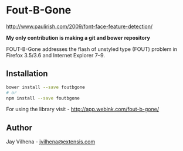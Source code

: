 Fout-B-Gone
=========


http://www.paulirish.com/2009/font-face-feature-detection/

**My only contribution is making a git and bower repository**

FOUT-B-Gone addresses the flash of unstyled type (FOUT) problem in Firefox 3.5/3.6 and Internet Explorer 7–9.


Installation
--------------

```bash
bower install --save foutbgone
# or
npm install --save foutbgone
```

For using the library visit - http://app.webink.com/fout-b-gone/

Author 
----
Jay Vilhena - [jvilhena@extensis.com][author email] 

[john gruber]:http://daringfireball.net/
[author email]:jvilhena@extensis.com
[1]:http://daringfireball.net/projects/markdown/
